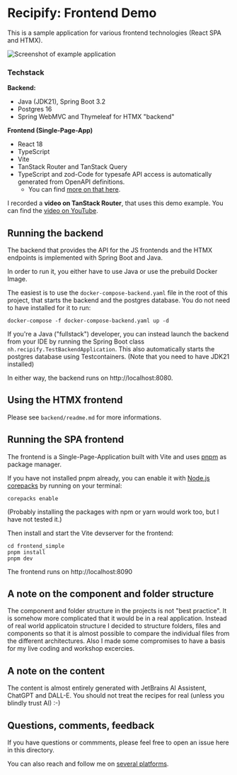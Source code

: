 # Recipify: Frontend Demo

This is a sample application for various frontend technologies (React SPA and HTMX).

![Screenshot of example application](screenshot.png)

### Techstack

**Backend:**

- Java (JDK21), Spring Boot 3.2
- Postgres 16
- Spring WebMVC and Thymeleaf for HTMX "backend"

**Frontend (Single-Page-App)**

- React 18
- TypeScript
- Vite
- TanStack Router and TanStack Query
- TypeScript and zod-Code for typesafe API access is automatically generated from OpenAPI definitions.
  - You can find [more on that here](https://github.com/nilshartmann/end-to-end-typesafety-spring-boot-typescript).

I recorded a **video on TanStack Router**, that uses this demo example. You can find the [video on YouTube](https://youtu.be/KkrS_wfFq2I).

## Running the backend

The backend that provides the API for the JS frontends and the HTMX endpoints is implemented with Spring Boot and Java.

In order to run it, you either have to use Java or use the prebuild Docker Image.

The easiest is to use the `docker-compose-backend.yaml` file in the root of this project, that starts the backend and the postgres database. You do not need to have installed for it to run:

```
docker-compose -f docker-compose-backend.yaml up -d
```

If you're a Java ("fullstack") developer, you can instead launch the backend from your IDE by running the Spring Boot class `nh.recipify.TestBackendApplication`. This also automatically starts the postgres database using Testcontainers. (Note that you need to have JDK21 installed)

In either way, the backend runs on http://localhost:8080.

## Using the HTMX frontend

Please see `backend/readme.md` for more informations.

## Running the SPA frontend

The frontend is a Single-Page-Application built with Vite and uses [pnpm](https://pnpm.io/) as package manager.

If you have not installed pnpm already, you can enable it with [Node.js corepacks](https://nodejs.org/docs/latest-v20.x/api/corepack.html) by running on your terminal:

```
corepacks enable
```

(Probably installing the packages with npm or yarn would work too, but I have not tested it.)

Then install and start the Vite devserver for the frontend:

```
cd frontend_simple
pnpm install
pnpm dev
```

The frontend runs on http://localhost:8090

## A note on the component and folder structure

The component and folder structure in the projects is not "best practice". It is somehow more complicated that it would be in a real application. Instead of real world applicatoin structure I decided to structure folders, files and components so that it is almost possible to compare the individual files from the different architectures. Also I made some compromises to have a basis for my live coding and workshop excercies.

## A note on the content

The content is almost entirely generated with JetBrains AI Assistent, ChatGPT and DALL-E. You should not treat the recipes for real (unless you blindly trust AI) :-)

## Questions, comments, feedback

If you have questions or commments, please feel free to open an issue here in this directory.

You can also reach and follow me on [several platforms](https://nilshartmann.net/follow-me).
